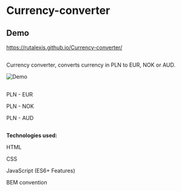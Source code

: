 # Currency-converter


## Demo 

https://rutalexis.github.io/Currency-converter/

##

Currency converter, converts currency in PLN to EUR, NOK or AUD.


![Demo](https://media4.giphy.com/media/NE93fum0SoFNfeT5VF/giphy.gif?cid=790b7611f0c82c337fb2cc099db8b7dfd553592690c788b8&rid=giphy.gif&ct=g)


## 

PLN - EUR

PLN - NOK

PLN - AUD


##

**Technologies used:**

HTML

CSS

JavaScript (ES6+ Features)

BEM convention

